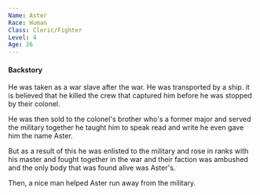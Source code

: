 ```yaml
---
Name: Aster
Race: Human
Class: Cleric/Fighter
Level: 4
Age: 26
---
```

#### Backstory

He was taken as a war slave after the war. He was transported by a ship. it is believed that he killed the crew that captured him before he was stopped by their colonel. 

He was then sold to the colonel's brother who's a former major and served the military together he taught him to speak read and write he even gave him the name Aster.

But as a result of this he was enlisted to the military and rose in ranks with his master and fought together in the war and their faction was ambushed and the only body that was found alive was Aster's.

Then, a nice man helped Aster run away from the military.